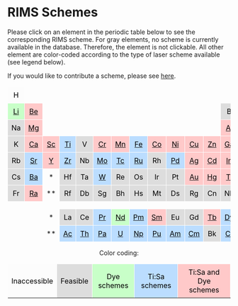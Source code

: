 # RIMS Schemes

Please click on an element in the periodic table below
to see the corresponding RIMS scheme.
For gray elements, no scheme is currently available in the database.
Therefore, the element is not clickable.
All other element are color-coded according to the type of laser scheme available
(see legend below).

If you would like to contribute a scheme,
please see [here](../schemes_static/submit_scheme.md).




<center>

<style type="text/css">
.tg  {border-collapse:collapse;border-spacing:0;}
.tg td{border-color:transparent;border-style:solid;border-width:1px;overflow:hidden;padding:8px 8px;word-break:normal;}

.tg .tg_fcfcfc{background-color: #fcfcfc; color: #000000; text-align: center; vertical-align: middle;}.tg .tg_dddddd{background-color: #dddddd; color: #000000; text-align: center; vertical-align: middle;}.tg .tg_c8ffc8{background-color: #c8ffc8; color: #000000; text-align: center; vertical-align: middle;}.tg .tg_bbddff{background-color: #bbddff; color: #000000; text-align: center; vertical-align: middle;}.tg .tg_ffc9c9{background-color: #ffc9c9; color: #000000; text-align: center; vertical-align: middle;}
</style>

<table class="tg">
<tbody>
  <tr>
    <td class="tg tg_fcfcfc">H</td>
    <td></td>
    <td></td>
    <td></td>
    <td></td>
    <td></td>
    <td></td>
    <td></td>
    <td></td>
    <td></td>
    <td></td>
    <td></td>
    <td></td>
    <td></td>
    <td></td>
    <td></td>
    <td></td>
    <td class="tg tg_fcfcfc">He</td>
  </tr>
  <tr>
    <td class="tg tg_c8ffc8"><a href="../../schemes/li/"><span style="color:#000">Li</span></a></td>
    <td class="tg tg_ffc9c9"><a href="../../schemes/be/"><span style="color:#000">Be</span></a></td>
    <td></td>
    <td></td>
    <td></td>
    <td></td>
    <td></td>
    <td></td>
    <td></td>
    <td></td>
    <td></td>
    <td></td>
    <td class="tg tg_dddddd">B</td>
    <td class="tg tg_fcfcfc">C</td>
    <td class="tg tg_fcfcfc">N</td>
    <td class="tg tg_fcfcfc">O</td>
    <td class="tg tg_fcfcfc">F</td>
    <td class="tg tg_fcfcfc">Ne</td>
  </tr>
  <tr>
    <td class="tg tg_dddddd">Na</td>
    <td class="tg tg_ffc9c9"><a href="../../schemes/mg/"><span style="color:#000">Mg</span></a></td>
    <td></td>
    <td></td>
    <td></td>
    <td></td>
    <td></td>
    <td></td>
    <td></td>
    <td></td>
    <td></td>
    <td></td>
    <td class="tg tg_ffc9c9"><a href="../../schemes/al/"><span style="color:#000">Al</span></a></td>
    <td class="tg tg_ffc9c9"><a href="../../schemes/si/"><span style="color:#000">Si</span></a></td>
    <td class="tg tg_dddddd">P</td>
    <td class="tg tg_fcfcfc">S</td>
    <td class="tg tg_fcfcfc">Cl</td>
    <td class="tg tg_fcfcfc">Ar</td>
  </tr>
  <tr>
    <td class="tg tg_dddddd">K</td>
    <td class="tg tg_ffc9c9"><a href="../../schemes/ca/"><span style="color:#000">Ca</span></a></td>
    <td class="tg tg_ffc9c9"><a href="../../schemes/sc/"><span style="color:#000">Sc</span></a></td>
    <td class="tg tg_bbddff"><a href="../../schemes/ti/"><span style="color:#000">Ti</span></a></td>
    <td class="tg tg_dddddd">V</td>
    <td class="tg tg_ffc9c9"><a href="../../schemes/cr/"><span style="color:#000">Cr</span></a></td>
    <td class="tg tg_ffc9c9"><a href="../../schemes/mn/"><span style="color:#000">Mn</span></a></td>
    <td class="tg tg_bbddff"><a href="../../schemes/fe/"><span style="color:#000">Fe</span></a></td>
    <td class="tg tg_ffc9c9"><a href="../../schemes/co/"><span style="color:#000">Co</span></a></td>
    <td class="tg tg_ffc9c9"><a href="../../schemes/ni/"><span style="color:#000">Ni</span></a></td>
    <td class="tg tg_ffc9c9"><a href="../../schemes/cu/"><span style="color:#000">Cu</span></a></td>
    <td class="tg tg_ffc9c9"><a href="../../schemes/zn/"><span style="color:#000">Zn</span></a></td>
    <td class="tg tg_ffc9c9"><a href="../../schemes/ga/"><span style="color:#000">Ga</span></a></td>
    <td class="tg tg_ffc9c9"><a href="../../schemes/ge/"><span style="color:#000">Ge</span></a></td>
    <td class="tg tg_dddddd">As</td>
    <td class="tg tg_bbddff"><a href="../../schemes/se/"><span style="color:#000">Se</span></a></td>
    <td class="tg tg_fcfcfc">Br</td>
    <td class="tg tg_dddddd">Kr</td>
  </tr>
  <tr>
    <td class="tg tg_dddddd">Rb</td>
    <td class="tg tg_bbddff"><a href="../../schemes/sr/"><span style="color:#000">Sr</span></a></td>
    <td class="tg tg_ffc9c9"><a href="../../schemes/y/"><span style="color:#000">Y</span></a></td>
    <td class="tg tg_bbddff"><a href="../../schemes/zr/"><span style="color:#000">Zr</span></a></td>
    <td class="tg tg_dddddd">Nb</td>
    <td class="tg tg_bbddff"><a href="../../schemes/mo/"><span style="color:#000">Mo</span></a></td>
    <td class="tg tg_bbddff"><a href="../../schemes/tc/"><span style="color:#000">Tc</span></a></td>
    <td class="tg tg_bbddff"><a href="../../schemes/ru/"><span style="color:#000">Ru</span></a></td>
    <td class="tg tg_dddddd">Rh</td>
    <td class="tg tg_bbddff"><a href="../../schemes/pd/"><span style="color:#000">Pd</span></a></td>
    <td class="tg tg_ffc9c9"><a href="../../schemes/ag/"><span style="color:#000">Ag</span></a></td>
    <td class="tg tg_ffc9c9"><a href="../../schemes/cd/"><span style="color:#000">Cd</span></a></td>
    <td class="tg tg_ffc9c9"><a href="../../schemes/in/"><span style="color:#000">In</span></a></td>
    <td class="tg tg_ffc9c9"><a href="../../schemes/sn/"><span style="color:#000">Sn</span></a></td>
    <td class="tg tg_ffc9c9"><a href="../../schemes/sb/"><span style="color:#000">Sb</span></a></td>
    <td class="tg tg_ffc9c9"><a href="../../schemes/te/"><span style="color:#000">Te</span></a></td>
    <td class="tg tg_dddddd">I</td>
    <td class="tg tg_dddddd">Xe</td>
  </tr>
  <tr>
    <td class="tg tg_dddddd">Cs</td>
    <td class="tg tg_bbddff"><a href="../../schemes/ba/"><span style="color:#000">Ba</span></a></td>
    <td align="center">*</td>
    <td class="tg tg_dddddd">Hf</td>
    <td class="tg tg_dddddd">Ta</td>
    <td class="tg tg_bbddff"><a href="../../schemes/w/"><span style="color:#000">W</span></a></td>
    <td class="tg tg_dddddd">Re</td>
    <td class="tg tg_dddddd">Os</td>
    <td class="tg tg_dddddd">Ir</td>
    <td class="tg tg_dddddd">Pt</td>
    <td class="tg tg_ffc9c9"><a href="../../schemes/au/"><span style="color:#000">Au</span></a></td>
    <td class="tg tg_ffc9c9"><a href="../../schemes/hg/"><span style="color:#000">Hg</span></a></td>
    <td class="tg tg_ffc9c9"><a href="../../schemes/tl/"><span style="color:#000">Tl</span></a></td>
    <td class="tg tg_ffc9c9"><a href="../../schemes/pb/"><span style="color:#000">Pb</span></a></td>
    <td class="tg tg_ffc9c9"><a href="../../schemes/bi/"><span style="color:#000">Bi</span></a></td>
    <td class="tg tg_ffc9c9"><a href="../../schemes/po/"><span style="color:#000">Po</span></a></td>
    <td class="tg tg_ffc9c9"><a href="../../schemes/at/"><span style="color:#000">At</span></a></td>
    <td class="tg tg_dddddd">Rn</td>
  </tr>
  <tr>
    <td class="tg tg_dddddd">Fr</td>
    <td class="tg tg_ffc9c9"><a href="../../schemes/ra/"><span style="color:#000">Ra</span></a></td>
    <td align="center">**</td>
    <td class="tg tg_dddddd">Rf</td>
    <td class="tg tg_dddddd">Db</td>
    <td class="tg tg_dddddd">Sg</td>
    <td class="tg tg_dddddd">Bh</td>
    <td class="tg tg_dddddd">Hs</td>
    <td class="tg tg_dddddd">Mt</td>
    <td class="tg tg_dddddd">Ds</td>
    <td class="tg tg_dddddd">Rg</td>
    <td class="tg tg_dddddd">Cn</td>
    <td class="tg tg_dddddd">Nh</td>
    <td class="tg tg_dddddd">Fl</td>
    <td class="tg tg_dddddd">Mc</td>
    <td class="tg tg_dddddd">Lv</td>
    <td class="tg tg_dddddd">Ts</td>
    <td class="tg tg_dddddd">Og</td>
  </tr>
  <tr>
    <td></td>
    <td></td>
    <td></td>
    <td></td>
    <td></td>
    <td></td>
    <td></td>
    <td></td>
    <td></td>
    <td></td>
    <td></td>
    <td></td>
    <td></td>
    <td></td>
    <td></td>
    <td></td>
    <td></td>
    <td></td>
  </tr>
  <tr>
    <td></td>
    <td></td>
    <td align="center">*</td>
    <td class="tg tg_dddddd">La</td>
    <td class="tg tg_dddddd">Ce</td>
    <td class="tg tg_bbddff"><a href="../../schemes/pr/"><span style="color:#000">Pr</span></a></td>
    <td class="tg tg_c8ffc8"><a href="../../schemes/nd/"><span style="color:#000">Nd</span></a></td>
    <td class="tg tg_bbddff"><a href="../../schemes/pm/"><span style="color:#000">Pm</span></a></td>
    <td class="tg tg_ffc9c9"><a href="../../schemes/sm/"><span style="color:#000">Sm</span></a></td>
    <td class="tg tg_dddddd">Eu</td>
    <td class="tg tg_dddddd">Gd</td>
    <td class="tg tg_ffc9c9"><a href="../../schemes/tb/"><span style="color:#000">Tb</span></a></td>
    <td class="tg tg_bbddff"><a href="../../schemes/dy/"><span style="color:#000">Dy</span></a></td>
    <td class="tg tg_ffc9c9"><a href="../../schemes/ho/"><span style="color:#000">Ho</span></a></td>
    <td class="tg tg_bbddff"><a href="../../schemes/er/"><span style="color:#000">Er</span></a></td>
    <td class="tg tg_ffc9c9"><a href="../../schemes/tm/"><span style="color:#000">Tm</span></a></td>
    <td class="tg tg_c8ffc8"><a href="../../schemes/yb/"><span style="color:#000">Yb</span></a></td>
    <td class="tg tg_bbddff"><a href="../../schemes/lu/"><span style="color:#000">Lu</span></a></td>
  </tr>
  <tr>
    <td></td>
    <td></td>
    <td align="center">**</td>
    <td class="tg tg_bbddff"><a href="../../schemes/ac/"><span style="color:#000">Ac</span></a></td>
    <td class="tg tg_bbddff"><a href="../../schemes/th/"><span style="color:#000">Th</span></a></td>
    <td class="tg tg_bbddff"><a href="../../schemes/pa/"><span style="color:#000">Pa</span></a></td>
    <td class="tg tg_bbddff"><a href="../../schemes/u/"><span style="color:#000">U</span></a></td>
    <td class="tg tg_bbddff"><a href="../../schemes/np/"><span style="color:#000">Np</span></a></td>
    <td class="tg tg_bbddff"><a href="../../schemes/pu/"><span style="color:#000">Pu</span></a></td>
    <td class="tg tg_bbddff"><a href="../../schemes/am/"><span style="color:#000">Am</span></a></td>
    <td class="tg tg_bbddff"><a href="../../schemes/cm/"><span style="color:#000">Cm</span></a></td>
    <td class="tg tg_dddddd">Bk</td>
    <td class="tg tg_bbddff"><a href="../../schemes/cf/"><span style="color:#000">Cf</span></a></td>
    <td class="tg tg_bbddff"><a href="../../schemes/es/"><span style="color:#000">Es</span></a></td>
    <td class="tg tg_dddddd">Fm</td>
    <td class="tg tg_dddddd">Md</td>
    <td class="tg tg_dddddd">No</td>
    <td class="tg tg_dddddd">Lr</td>
  </tr>
</tbody>
</table>Color coding:

<style type="text/css">
.tg  {border-collapse:collapse;border-spacing:0;}
.tg td{border-color:transparent;border-style:solid;border-width:1px;overflow:hidden;padding:8px 8px;word-break:normal;}

.tg .tg_fcfcfc{background-color: #fcfcfc; color: #000000; text-align: center; vertical-align: middle;}.tg .tg_dddddd{background-color: #dddddd; color: #000000; text-align: center; vertical-align: middle;}.tg .tg_c8ffc8{background-color: #c8ffc8; color: #000000; text-align: center; vertical-align: middle;}.tg .tg_bbddff{background-color: #bbddff; color: #000000; text-align: center; vertical-align: middle;}.tg .tg_ffc9c9{background-color: #ffc9c9; color: #000000; text-align: center; vertical-align: middle;}
</style>

<table class="tg">
<tbody>
  <tr>    <td class="tg tg_fcfcfc">Inaccessible</td>    <td class="tg tg_dddddd">Feasible</td>    <td class="tg tg_c8ffc8">Dye schemes</td>    <td class="tg tg_bbddff">Ti:Sa schemes</td>    <td class="tg tg_ffc9c9">Ti:Sa and Dye schemes</td>  <tr>
</tbody>
</table>

</center>
